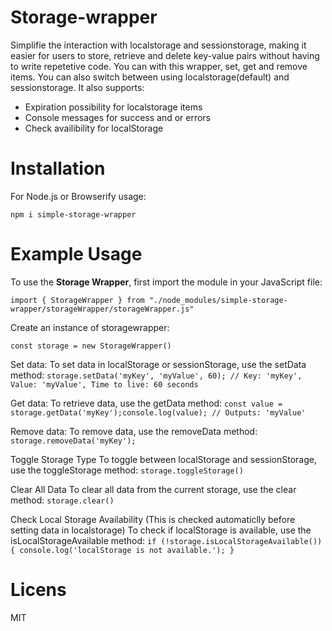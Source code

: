 # Storage-wrapper
Simplifie the interaction with localstorage and sessionstorage, making it easier for users to store, retrieve and delete key-value pairs without having to write repetetive code. 
You can with this wrapper, set, get and remove items. You can also switch between using localstorage(default) and sessionstorage. 
It also supports:
- Expiration possibility for localstorage items
- Console messages for success and or errors
- Check availibility for localStorage


# Installation 

For Node.js or Browserify usage:

`npm i simple-storage-wrapper`

# Example Usage

To use the **Storage Wrapper**, first import the module in your JavaScript file:

`import { StorageWrapper } from "./node_modules/simple-storage-wrapper/storageWrapper/storageWrapper.js"`

Create an instance of storagewrapper:

`const storage = new StorageWrapper()`

Set data:
To set data in localStorage or sessionStorage, use the setData method:
`storage.setData('myKey', 'myValue', 60); // Key: 'myKey', Value: 'myValue', Time to live: 60 seconds`

Get data:
To retrieve data, use the getData method:
`const value = storage.getData('myKey');console.log(value); // Outputs: 'myValue'
`

Remove data:
To remove data, use the removeData method:
`storage.removeData('myKey');`

Toggle Storage Type
To toggle between localStorage and sessionStorage, use the toggleStorage method:
`storage.toggleStorage() `

Clear All Data
To clear all data from the current storage, use the clear method:
`storage.clear() `

Check Local Storage Availability (This is checked automaticlly before setting data in localstorage)
To check if localStorage is available, use the isLocalStorageAvailable method:
`if (!storage.isLocalStorageAvailable()) {
    console.log('localStorage is not available.');
}
`

# Licens 
MIT

 